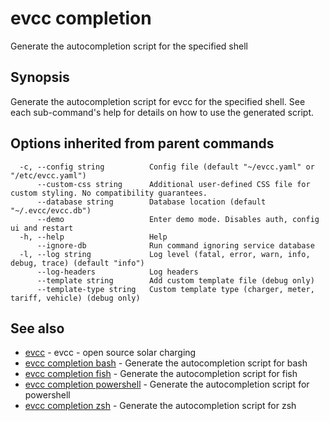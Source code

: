 # evcc completion

Generate the autocompletion script for the specified shell

## Synopsis

Generate the autocompletion script for evcc for the specified shell.
See each sub-command's help for details on how to use the generated script.


## Options inherited from parent commands

```
  -c, --config string          Config file (default "~/evcc.yaml" or "/etc/evcc.yaml")
      --custom-css string      Additional user-defined CSS file for custom styling. No compatibility guarantees.
      --database string        Database location (default "~/.evcc/evcc.db")
      --demo                   Enter demo mode. Disables auth, config ui and restart
  -h, --help                   Help
      --ignore-db              Run command ignoring service database
  -l, --log string             Log level (fatal, error, warn, info, debug, trace) (default "info")
      --log-headers            Log headers
      --template string        Add custom template file (debug only)
      --template-type string   Custom template type (charger, meter, tariff, vehicle) (debug only)
```

## See also

* [evcc](evcc.md)	 - evcc - open source solar charging
* [evcc completion bash](evcc_completion_bash.md)	 - Generate the autocompletion script for bash
* [evcc completion fish](evcc_completion_fish.md)	 - Generate the autocompletion script for fish
* [evcc completion powershell](evcc_completion_powershell.md)	 - Generate the autocompletion script for powershell
* [evcc completion zsh](evcc_completion_zsh.md)	 - Generate the autocompletion script for zsh


